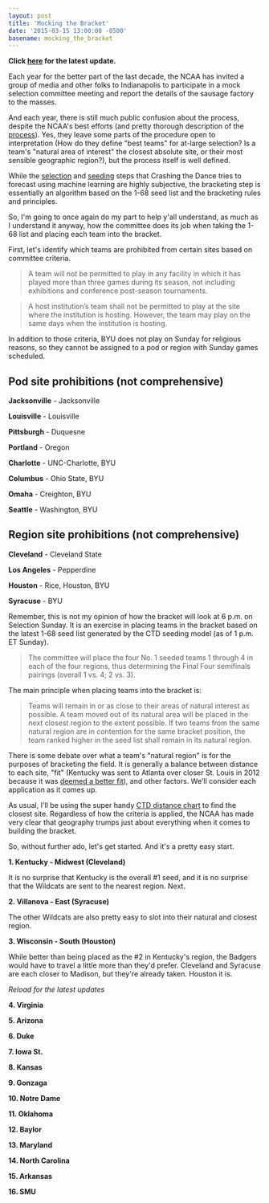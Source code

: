 ```yaml
---
layout: post
title: 'Mocking the Bracket'
date: '2015-03-15 13:00:00 -0500'
basename: mocking_the_bracket
---
```

**Click [here](#latest) for the latest update.**

Each year for the better part of the last decade, the NCAA has invited a group of media
and other folks to Indianapolis to participate in a mock selection committee
meeting and report the details of the sausage factory to the masses.

And each year, there is still much public confusion about the process,
despite the NCAA's best efforts (and pretty thorough description of the
[process](http://i.turner.ncaa.com/dr/ncaa/ncaa7/release/sites/default/files/images/2015/02/16/2014-15_principles_and_procedures.pdf)).
Yes, they leave some parts of the procedure open to interpretation
(How do they define "best teams" for at-large selection? Is a team's "natural
area of interest" the closest absolute site, or their most sensible geographic
region?), but the process itself is well defined.

While the [selection](http://crashingthedance.com/selection) and
[seeding](http://crashingthedance.com/seeding) steps that Crashing the Dance
tries to forecast using machine learning are highly subjective, the bracketing
step is essentially an algorithm based on the 1-68 seed list and the bracketing
rules and principles.

So, I'm going to once again do my part to help y'all understand, as much as I
understand it anyway, how the committee does its job when taking the 1-68 list
and placing each team into the bracket.

First, let's identify which teams are prohibited from certain sites based on
committee criteria.

> A team will not be permitted to play in any facility in which it has played
> more than three games during its season, not including exhibitions and
> conference post-season tournaments.

> A host institution’s team shall not be permitted to play at the site where the
> institution is hosting. However, the team may play on the same days when the
> institution is hosting.

In addition to those criteria, BYU does not play on Sunday for religious
reasons, so they cannot be assigned to a pod or region with Sunday games
scheduled.

<a name='pod-prohibitions'></a>

Pod site prohibitions (not comprehensive)
-----------------------------------------
**Jacksonville** - Jacksonville

**Louisville** - Louisville

**Pittsburgh** - Duquesne

**Portland** - Oregon

**Charlotte** - UNC-Charlotte, BYU

**Columbus** - Ohio State, BYU

**Omaha** - Creighton, BYU

**Seattle** - Washington, BYU

<a name='region-prohibitions'></a>

Region site prohibitions (not comprehensive)
-----------------------------------------
**Cleveland** - Cleveland State

**Los Angeles** - Pepperdine

**Houston** - Rice, Houston, BYU

**Syracuse** - BYU

Remember, this is not my opinion of how the bracket will look at 6 p.m. on
Selection Sunday. It is an exercise in placing teams in the bracket based on the
latest 1-68 seed list generated by the CTD seeding model (as of 1 p.m. ET Sunday).

> The committee will place the four No. 1 seeded teams 1 through 4 in each of
> the four regions, thus determining the Final Four semifinals pairings (overall
> 1 vs. 4; 2 vs. 3).

The main principle when placing teams into the bracket is:

> Teams will remain in or as close to their areas of natural interest as
> possible. A team moved out of its natural area will be placed in the next
> closest region to the extent possible. If two teams from the same natural
> region are in contention for the same bracket position, the team ranked higher
> in the seed list shall remain in its natural region.

There is some debate over what a team's "natural region" is for the purposes of
bracketing the field. It is generally a balance between distance to each site,
"fit" (Kentucky was sent to Atlanta over closer St. Louis in 2012 because it was
[deemed a better fit](http://espn.go.com/mens-college-basketball/tournament/2012/story/_/id/7674260/men-ncaa-tournament-2012-selection-committee-did-best-keep-teams-home)), and other factors. We'll consider each application as it comes up. 

As usual, I'll be using the super handy
[CTD distance chart](http://crashingthedance.com/distance) to find the closest site.
Regardless of how the criteria is applied, the NCAA has made very clear that
geography trumps just about everything when it comes to building the bracket.

So, without further ado, let's get started. And it's a pretty easy start.

**1. Kentucky - Midwest (Cleveland)**

It is no surprise that Kentucky is the overall #1 seed, and it is no surprise
that the Wildcats are sent to the nearest region. Next.

**2. Villanova - East (Syracuse)**

The other Wildcats are also pretty easy to slot into their natural and closest
region.

**3. Wisconsin - South (Houston)**

While better than being placed as the #2 in Kentucky's region, the Badgers would
have to travel a little more than they'd prefer. Cleveland and Syracuse are each
closer to Madison, but they're already taken. Houston it is.

<a name='latest'></a>
*Reload for the latest updates*

**4. Virginia**

**5. Arizona**

**6. Duke**

**7. Iowa St.**

**8. Kansas**

**9. Gonzaga**

**10.  Notre Dame**

**11.  Oklahoma**

**12.  Baylor**

**13.  Maryland**

**14.  North Carolina**

**15.  Arkansas**

**16.  SMU**


